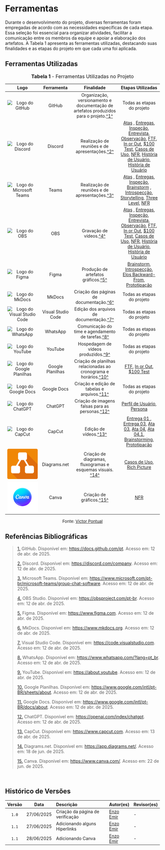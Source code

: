 # Ferramentas

Durante o desenvolvimento do projeto, diversas ferramentas foram empregadas de acordo com as necessidades específicas de cada etapa. Essa seleção foi essencial para organizar atividades, facilitar a comunicação entre os membros da equipe e apoiar a elaboração dos artefatos. A Tabela 1 apresenta as ferramentas utilizadas, destacando suas finalidades e as etapas do projeto em que cada uma foi aplicada.

## Ferramentas Utilizadas

<font size="3"><p style="text-align: center"><b>Tabela 1</b> - Ferramentas Utilizadas no Projeto</p></font>

| Logo | Ferramenta | Finalidade | Etapas Utilizadas |
| :-: | :-: | :-: | :-: |
| ![Logo do GitHub](../assets/ferramentas/github.png) | GitHub | Organização, versionamento e documentação de artefatos produzidos para o projeto.<a id="anchor_1" href="#FRM1">^1^</a> | Todas as etapas do projeto |
| ![Logo do Discord](../assets/ferramentas/discord.png) | Discord | Realização de reuniões e de apresentações.<a id="anchor_2" href="#FRM2">^2^</a>| <a href = https://requisitos-de-software.github.io/2025.1-FGTS/atas/ata_07_04/#tema3>Atas</a> , <a href = https://requisitos-de-software.github.io/2025.1-FGTS/Entregas/Entrega-1/#tema3>Entregas</a>, <a href = https://requisitos-de-software.github.io/2025.1-FGTS/Inspecao/Introducao/#tabela-de-conteudos#tema3>Inspeção</a>, <a href = https://requisitos-de-software.github.io/2025.1-FGTS/Elicitacao/Tecnicas-de-Elicitacao/Entrevista/#tema3>Entrevista</a>, <a href = https://requisitos-de-software.github.io/2025.1-FGTS/Elicitacao/Tecnicas-de-Elicitacao/Observacao/#tema3>Observação</a>, <a href = https://requisitos-de-software.github.io/2025.1-FGTS/Elicitacao/Tecnicas-de-Priorizacao/First-Things-First/#tema3>FTF</a>, <a href = https://requisitos-de-software.github.io/2025.1-FGTS/Elicitacao/Tecnicas-de-Priorizacao/In-or-Out/#tema3>In or Out</a>, <a href = https://requisitos-de-software.github.io/2025.1-FGTS/Elicitacao/Tecnicas-de-Priorizacao/100-Test//#tema3>$100 Test</a>, <a href = https://requisitos-de-software.github.io/2025.1-FGTS/Modelagem-I/Diagrama/#tema3>Casos de Uso</a>, <a href = https://requisitos-de-software.github.io/2025.1-FGTS/Modelagem-II/NFR-Framework/#tema3>NFR</a>, <a href = https://requisitos-de-software.github.io/2025.1-FGTS/Modelagem-II/Historias-De-Usuario/#tema3>História de Usuário</a>, <a href = https://requisitos-de-software.github.io/2025.1-FGTS/Modelagem-II/Product-Backlog/#validacao#tema3>História de Usuário</a>   |
| ![Logo do Microsoft Teams](../assets/ferramentas/teams.png) | Teams | Realização de reuniões e de apresentações.<a id="anchor_2" href="#FRM2">^3^</a>| <a href = https://requisitos-de-software.github.io/2025.1-FGTS/atas/ata_07_04/#tema3>Atas</a> , <a href = https://requisitos-de-software.github.io/2025.1-FGTS/Entregas/Entrega-1/#tema3>Entregas</a>, <a href =  https://requisitos-de-software.github.io/2025.1-FGTS/Inspecao/Introducao/#tabela-de-conteudos#tema3>Inspeção</a>, <a href = https://requisitos-de-software.github.io/2025.1-FGTS/Inspecao/Introducao/#tabela-de-conteudos#tema3>Brainstorm</a> , <a href = https://requisitos-de-software.github.io/2025.1-FGTS/Elicitacao/Tecnicas-de-Elicitacao/Introspeccao/#tema3>Introspecção</a>, <a href = https://requisitos-de-software.github.io/2025.1-FGTS/Elicitacao/Tecnicas-de-Elicitacao/Storytelling/#tema3>Storytelling</a>, <a href = https://requisitos-de-software.github.io/2025.1-FGTS/Elicitacao/Tecnicas-de-Priorizacao/Three-Level-Scale/#tema3>Three Level</a>, <a href = https://requisitos-de-software.github.io/2025.1-FGTS/Modelagem-II/NFR-Framework/#tema3>NFR</a>      |
| ![Logo do OBS](../assets/ferramentas/obs.png) | OBS | Gravação de vídeos.<a id="anchor_1" href="#FRM1">^4^</a> | <a href = https://requisitos-de-software.github.io/2025.1-FGTS/atas/ata_07_04/#tema3>Atas</a> , <a href = https://requisitos-de-software.github.io/2025.1-FGTS/Entregas/Entrega-1/#tema3>Entregas</a>, <a href = https://requisitos-de-software.github.io/2025.1-FGTS/Inspecao/Introducao/#tabela-de-conteudos#tema3>Inspeção</a>, <a href = https://requisitos-de-software.github.io/2025.1-FGTS/Elicitacao/Tecnicas-de-Elicitacao/Entrevista/#tema3>Entrevista</a>, <a href = https://requisitos-de-software.github.io/2025.1-FGTS/Elicitacao/Tecnicas-de-Elicitacao/Observacao/#tema3>Observação</a>, <a href = https://requisitos-de-software.github.io/2025.1-FGTS/Elicitacao/Tecnicas-de-Priorizacao/First-Things-First/#tema3>FTF</a>, <a href = https://requisitos-de-software.github.io/2025.1-FGTS/Elicitacao/Tecnicas-de-Priorizacao/In-or-Out/#tema3>In or Out</a>, <a href = https://requisitos-de-software.github.io/2025.1-FGTS/Elicitacao/Tecnicas-de-Priorizacao/100-Test//#tema3>$100 Test</a>, <a href = https://requisitos-de-software.github.io/2025.1-FGTS/Modelagem-I/Diagrama/#tema3>Casos de Uso</a>, <a href = https://requisitos-de-software.github.io/2025.1-FGTS/Modelagem-II/NFR-Framework/#tema3>NFR</a>, <a href = https://requisitos-de-software.github.io/2025.1-FGTS/Modelagem-II/Historias-De-Usuario/#tema3>História de Usuário</a>, <a href = https://requisitos-de-software.github.io/2025.1-FGTS/Modelagem-II/Product-Backlog/#validacao#tema3>História de Usuário</a>   |          
| ![Logo do Figma](../assets/ferramentas/figma.png) | Figma | Produção de artefatos gráficos.<a id="anchor_3" href="#FRM3">^5^</a> |  <a href = https://requisitos-de-software.github.io/2025.1-FGTS/Inspecao/Introducao/#tabela-de-conteudos#tema3>Brainstorm</a>, <a href = https://requisitos-de-software.github.io/2025.1-FGTS/Elicitacao/Tecnicas-de-Elicitacao/Introspeccao/#tema3>Introspecção</a>, <a href = https://requisitos-de-software.github.io/2025.1-FGTS/Pos-Rastreabilidade/Elos-Backward-From/#tema3>Elos Backward-From</a>, <a href = https://requisitos-de-software.github.io/2025.1-FGTS/Validacao/Prototipacao/#tema3>Prototipação</a>  |
| ![Logo do MkDocs](../assets/ferramentas/mkdocs.png) | MkDocs | Criação das páginas de documentação.<a id="anchor_4" href="#FRM4">^6^</a> | Todas as etapas do projeto |
| ![Logo do Visual Studio Code](../assets/ferramentas/vscode.png) | Visual Studio Code | Edição dos arquivos de documentação.<a id="anchor_5" href="#FRM5">^7^</a> | Todas as etapas do projeto  |
| ![Logo do WhatsApp](../assets/ferramentas/whatsapp.png) | WhatsApp | Comunicação do time e agendamento de tarefas.<a id="anchor_6" href="#FRM6">^8^</a> | Todas as etapas do projeto |
| ![Logo do YouTube](../assets/ferramentas/youtube.png) | YouTube | Hospedagem de vídeos produzidos.<a id="anchor_7" href="#FRM7">^9^</a> | Todas as etapas do projeto |
| ![Logo do Google Planilhas](../assets/ferramentas/gsheets.png) | Google Planilhas | Criação de planilhas relacionadas ao cronograma e horários.<a id="anchor_8" href="#FRM8">^10^</a> | <a href = https://requisitos-de-software.github.io/2025.1-FGTS/Elicitacao/Tecnicas-de-Priorizacao/First-Things-First/#tema3>FTF</a>, <a href = https://requisitos-de-software.github.io/2025.1-FGTS/Elicitacao/Tecnicas-de-Priorizacao/In-or-Out/#tema3>In or Out</a>, <a href = https://requisitos-de-software.github.io/2025.1-FGTS/Elicitacao/Tecnicas-de-Priorizacao/100-Test//#tema3>$100 Test</a>  |
| ![Logo do Google Docs](../assets/ferramentas/gdocs.png) | Google Docs | Criação e edição de tabelas e arquivos.<a id="anchor_9" href="#FRM9">^11^</a>| Todas as etapas do projeto |
| ![Logo do ChatGPT](../assets/ferramentas/chatgpt.png) | ChatGPT | Criação de imagens falsas para as personas.<a id="anchor_12" href="#FRM10">^12^</a> | <a href = https://requisitos-de-software.github.io/2025.1-FGTS/Elicitacao/Perfil-de-Usuario/#tema3>Perfil de Usuário</a>, <a href = https://requisitos-de-software.github.io/2025.1-FGTS/Elicitacao/Definicao-de-Personas/#tema3>Persona</a>   |
| ![Logo do CapCut](../assets/ferramentas/capcut.png) | CapCut | Edição de vídeos.<a id="anchor_13" href="#FRM11">^13^</a>  |<a href = https://requisitos-de-software.github.io/2025.1-FGTS/Entregas/Entrega-1/#tema3>Entrega 01 </a>, <a href = https://requisitos-de-software.github.io/2025.1-FGTS/Entregas/Entrega-3/#tema3>Entrega 03</a>, <a href = https://requisitos-de-software.github.io/2025.1-FGTS/atas/ata_25_04/#tema3>Ata 03</a>, <a href = https://requisitos-de-software.github.io/2025.1-FGTS/atas/ata_01_05/#tema3>Ata 04</a>, <a href = https://requisitos-de-software.github.io/2025.1-FGTS/atas/ata_02_05/#tema3>Ata 04.1</a>, <a href = https://requisitos-de-software.github.io/2025.1-FGTS/Elicitacao/Tecnicas-de-Elicitacao/Brainstorming/#tema3>Brainstorming</a>, <a href = https://requisitos-de-software.github.io/2025.1-FGTS/Validacao/Prototipacao/#tema3>Prototipação</a>|
| ![Logo do diagrams.net](../assets/ferramentas/diagrams-net.png) | Diagrams.net | Criação de diagramas, fluxogramas e esquemas visuais. <a id="anchor_13" href="#FRM12">^14^</a> | <a href = https://requisitos-de-software.github.io/2025.1-FGTS/Modelagem-I/Diagrama/#tema3>Casos de Uso</a>, <a href = https://requisitos-de-software.github.io/2025.1-FGTS/Pre-Rastreabilidade/Rich-Picture/#tema3>Rich Picture</a> |
| ![Logo do Canva](../assets/ferramentas/Canva-Logo.png) | Canva | Criação de gráficos.<a id="anchor_13" href="#FRM15">^15^</a> | <a href = https://requisitos-de-software.github.io/2025.1-FGTS/Modelagem-II/NFR-Framework/#tema3>NFR</a>


<p style="text-align: center; font-size: 10pt;">Fonte: <a href="https://github.com/VictorPontual">Victor Pontual</a></p>


## Referências Bibliográficas

><a id="FRM1" href="#anchor_1">1.</a> GitHub. Disponível em: https://docs.github.com/pt. Acesso em: 12 de abr. de 2025.
>
><a id="FRM2" href="#anchor_2">2.</a> Discord. Disponível em: https://discord.com/company. Acesso em: 12 de abr. de 2025.
>
><a id="FRM3" href="#anchor_3">3.</a> Microsoft Teams. Disponível em: https://www.microsoft.com/pt-br/microsoft-teams/group-chat-software. Acesso em: 12 de abr. de 2025.
>
><a id="FRM4" href="#anchor_4">4.</a> OBS Studio. Disponível em: https://obsproject.com/pt-br. Acesso em: 12 de abr. de 2025.
>
><a id="FRM5" href="#anchor_5">5.</a> Figma. Disponível em: https://www.figma.com. Acesso em: 12 de abr. de 2025.
>
><a id="FRM6" href="#anchor_6">6.</a> MkDocs. Disponível em: https://www.mkdocs.org. Acesso em: 12 de abr. de 2025.
>
><a id="FRM7" href="#anchor_7">7.</a> Visual Studio Code. Disponível em: https://code.visualstudio.com. Acesso em: 12 de abr. de 2025.
>
><a id="FRM8" href="#anchor_8">8.</a> WhatsApp. Disponível em: https://www.whatsapp.com/?lang=pt_br. Acesso em: 12 de abr. de 2025.
>
><a id="FRM9" href="#anchor_9">9.</a> YouTube. Disponível em: https://about.youtube. Acesso em: 12 de abr. de 2025.
>
><a id="FRM10" href="#anchor_10">10.</a> Google Planilhas. Disponível em: https://www.google.com/intl/pt-BR/sheets/about. Acesso em: 12 de abr. de 2025.
>
><a id="FRM11" href="#anchor_11">11.</a> Google Docs. Disponível em: https://www.google.com/intl/pt-BR/docs/about. Acesso em: 12 de abr. de 2025.
>
><a id="FRM12" href="#anchor_12">12.</a> ChatGPT. Disponível em: https://openai.com/index/chatgpt. Acesso em: 12 de abr. de 2025.
>
><a id="FRM13" href="#anchor_13">13.</a> CapCut. Disponível em: https://www.capcut.com. Acesso em: 13 de abr. de 2025.
>
><a id="FRM14" href="#anchor_13">14.</a> Diagrams.net. Disponível em: https://app.diagrams.net/. Acesso em: 18 de jun. de 2025.
>
><a id="FRM15" href="#anchor_15">15.</a> Canva. Disponível em: https://www.canva.com/. Acesso em: 22 de jun. de 2025.
>

<br>

## Histórico de Versões

| Versão | Data       | Descrição                         | Autor(es)    | Revisor(es)  |
|:-----: | :--------: | :------------------------------- | :---------- | :---------- |
| `1.0`    | 27/06/2025 | Criação da página de verificação | [Enzo Emir](https://github.com/EnzoEmir)   | - |
| `1.1`    | 27/06/2025 | Adicionando alguns Hiperlinks | [Enzo Emir](https://github.com/EnzoEmir)   | - |
| `1.1`    | 28/06/2025 | Adicionando Canva | [Enzo Emir](https://github.com/EnzoEmir)   | - |